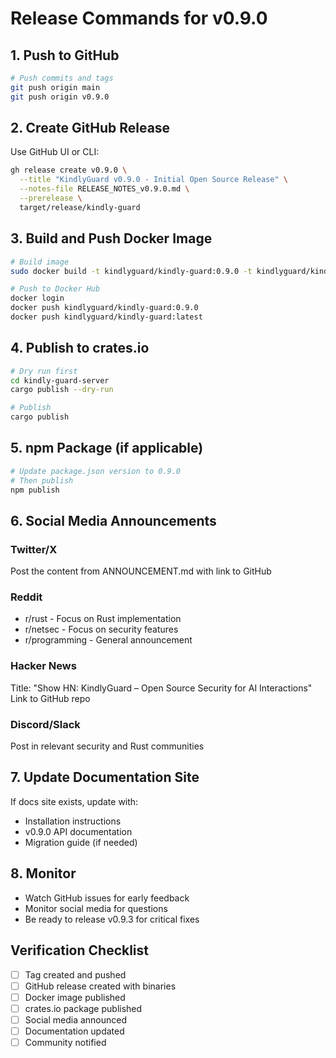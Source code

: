 # Release Commands for v0.9.0

## 1. Push to GitHub

```bash
# Push commits and tags
git push origin main
git push origin v0.9.0
```

## 2. Create GitHub Release

Use GitHub UI or CLI:

```bash
gh release create v0.9.0 \
  --title "KindlyGuard v0.9.0 - Initial Open Source Release" \
  --notes-file RELEASE_NOTES_v0.9.0.md \
  --prerelease \
  target/release/kindly-guard
```

## 3. Build and Push Docker Image

```bash
# Build image
sudo docker build -t kindlyguard/kindly-guard:0.9.0 -t kindlyguard/kindly-guard:latest .

# Push to Docker Hub
docker login
docker push kindlyguard/kindly-guard:0.9.0
docker push kindlyguard/kindly-guard:latest
```

## 4. Publish to crates.io

```bash
# Dry run first
cd kindly-guard-server
cargo publish --dry-run

# Publish
cargo publish
```

## 5. npm Package (if applicable)

```bash
# Update package.json version to 0.9.0
# Then publish
npm publish
```

## 6. Social Media Announcements

### Twitter/X
Post the content from ANNOUNCEMENT.md with link to GitHub

### Reddit
- r/rust - Focus on Rust implementation
- r/netsec - Focus on security features
- r/programming - General announcement

### Hacker News
Title: "Show HN: KindlyGuard – Open Source Security for AI Interactions"
Link to GitHub repo

### Discord/Slack
Post in relevant security and Rust communities

## 7. Update Documentation Site

If docs site exists, update with:
- Installation instructions
- v0.9.0 API documentation
- Migration guide (if needed)

## 8. Monitor

- Watch GitHub issues for early feedback
- Monitor social media for questions
- Be ready to release v0.9.3 for critical fixes

## Verification Checklist

- [ ] Tag created and pushed
- [ ] GitHub release created with binaries
- [ ] Docker image published
- [ ] crates.io package published  
- [ ] Social media announced
- [ ] Documentation updated
- [ ] Community notified